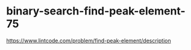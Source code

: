 # binary-search-find-peak-element-75
https://www.lintcode.com/problem/find-peak-element/description
